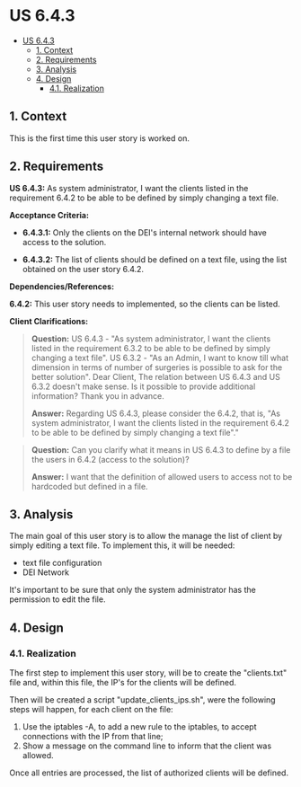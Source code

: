 # US 6.4.3

<!-- TOC -->
* [US 6.4.3](#us-643)
  * [1. Context](#1-context)
  * [2. Requirements](#2-requirements)
  * [3. Analysis](#3-analysis)
  * [4. Design](#4-design)
    * [4.1. Realization](#41-realization)
<!-- TOC -->


## 1. Context

This is the first time this user story is worked on.

## 2. Requirements

**US 6.4.3:** As system administrator, I want the clients listed in the requirement 6.4.2 to be able to be defined by 
simply changing a text file.

**Acceptance Criteria:**

- **6.4.3.1:** Only the clients on the DEI's internal network should have access to the solution.

- **6.4.3.2:** The list of clients should be defined on a text file, using the list obtained on the user story 6.4.2.

**Dependencies/References:**

**6.4.2:** This user story needs to implemented, so the clients can be listed.

**Client Clarifications:**

> **Question:** US 6.4.3 - "As system administrator, I want the clients listed in the requirement 6.3.2 to be able to be defined by simply changing a text file".
> US 6.3.2 - "As an Admin, I want to know till what dimension in terms of number of surgeries is possible to ask for the better solution".
> Dear Client,
> The relation between US 6.4.3 and US 6.3.2 doesn't make sense. Is it possible to provide additional information?
> Thank you in advance.
>
> **Answer:** Regarding US 6.4.3, please consider the 6.4.2, that is, "As system administrator, I want the clients listed in the requirement 6.4.2 to be able to be defined by simply changing a text file"."


> **Question:** Can you clarify what it means in US 6.4.3 to define by a file the users in 6.4.2 (access to the solution)?
>
> **Answer:** I want that the definition of allowed users to access not to be hardcoded but defined in a file.


## 3. Analysis

The main goal of this user story is to allow the manage the list of client by simply editing a text file. To implement
this, it will be needed:

  * text file configuration
  * DEI Network

It's important to be sure that only the system administrator has the permission to edit the file.


## 4. Design

### 4.1. Realization

The first step to implement this user story, will be to create the "clients.txt" file and, within this file, the IP's
for the clients will be defined.

Then will be created a script "update_clients_ips.sh", were the following steps will happen, for each client on the file:
  1) Use the iptables -A, to add a new rule to the iptables, to accept connections with the IP from that line;
  2) Show a message on the command line to inform that the client was allowed. 



Once all entries are processed, the list of authorized clients will be defined.
